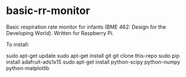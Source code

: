 # basic-rr-monitor
Basic respiration rate monitor for infants (BME 462: Design for the Developing World). Written for Raspberry Pi.

To install:

sudo apt-get update
sudo apt-get install git
git clone this-repo
sudo pip install adafruit-ads1x15
sudo apt-get install python-scipy python-numpy python-matplotlib
